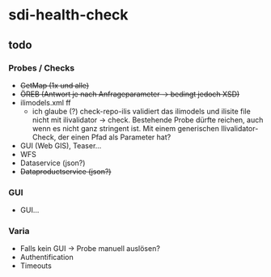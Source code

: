 # sdi-health-check

## todo
### Probes / Checks
- ~~GetMap (1x und alle)~~
- ~~ÖREB (Antwort je nach Anfrageparameter -> bedingt jedoch XSD)~~
- ilimodels.xml ff
  * ich glaube (?) check-repo-ilis validiert das ilimodels und ilisite file nicht mit ilivalidator -> check. Bestehende Probe dürfte reichen, auch wenn es nicht ganz stringent ist. Mit einem generischen Ilivalidator-Check, der einen Pfad als Parameter hat?
- GUI (Web GIS), Teaser...
- WFS
- Dataservice (json?)
- ~~Dataproductservice (json?)~~
### GUI
- GUI...
### Varia
- Falls kein GUI -> Probe manuell auslösen?
- Authentification
- Timeouts


